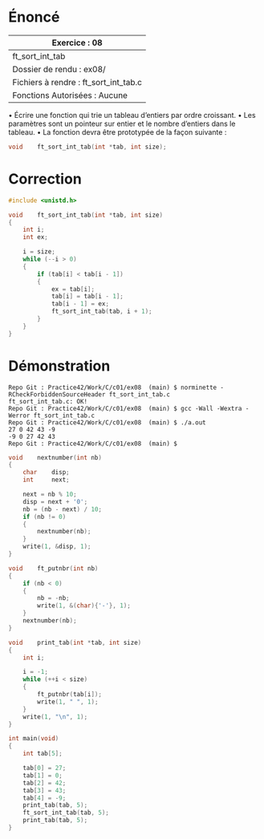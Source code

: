 # Énoncé

| Exercice : 08                         |
| ------------------------------------- |
| ft_sort_int_tab                       |
| Dossier de rendu : ex08/              |
| Fichiers à rendre : ft_sort_int_tab.c |
| Fonctions Autorisées : Aucune         |
• Écrire une fonction qui trie un tableau d’entiers par ordre croissant.
• Les paramètres sont un pointeur sur entier et le nombre d’entiers dans le tableau.
• La fonction devra être prototypée de la façon suivante :
```C
void    ft_sort_int_tab(int *tab, int size);
```

# Correction

```C
#include <unistd.h>

void	ft_sort_int_tab(int *tab, int size)
{
	int	i;
	int	ex;

	i = size;
	while (--i > 0)
	{
		if (tab[i] < tab[i - 1])
		{
			ex = tab[i];
			tab[i] = tab[i - 1];
			tab[i - 1] = ex;
			ft_sort_int_tab(tab, i + 1);
		}
	}
}
```

# Démonstration

```
Repo Git : Practice42/Work/C/c01/ex08  (main) $ norminette -RCheckForbiddenSourceHeader ft_sort_int_tab.c 
ft_sort_int_tab.c: OK!
Repo Git : Practice42/Work/C/c01/ex08  (main) $ gcc -Wall -Wextra -Werror ft_sort_int_tab.c 
Repo Git : Practice42/Work/C/c01/ex08  (main) $ ./a.out 
27 0 42 43 -9 
-9 0 27 42 43 
Repo Git : Practice42/Work/C/c01/ex08  (main) $
```


```C
void	nextnumber(int nb)
{
	char	disp;
	int		next;

	next = nb % 10;
	disp = next + '0';
	nb = (nb - next) / 10;
	if (nb != 0)
	{
		nextnumber(nb);
	}
	write(1, &disp, 1);
}

void	ft_putnbr(int nb)
{
	if (nb < 0)
	{
		nb = -nb;
		write(1, &(char){'-'}, 1);
	}
	nextnumber(nb);
}

void	print_tab(int *tab, int size)
{
	int	i;

	i = -1;
	while (++i < size)
	{
		ft_putnbr(tab[i]);
		write(1, " ", 1);
	}
	write(1, "\n", 1);
}

int	main(void)
{
	int	tab[5];

	tab[0] = 27;
	tab[1] = 0;
	tab[2] = 42;
	tab[3] = 43;
	tab[4] = -9;
	print_tab(tab, 5);
	ft_sort_int_tab(tab, 5);
	print_tab(tab, 5);
}
```

